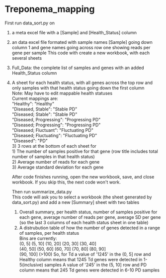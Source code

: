 # Treponema_mapping

First run data_sort.py on 
  1) a meta excel file with a [Sample] and [Health_Status] column
  2) an data excel file formated with sample names [Sample] going down column 1 and gene names going across row one showing reads per gene per sample
This code with create a new workbook, with each several sheets
  1) Full_Data: the complete list of samples and genes with an added Health_Status column
  2) A sheet for each health status, with all genes across the top row and only samples with that health status going down the first column  
     Note: May have to edit mappable health statuses  
     Current mappings are:  
            "Healthy": "Healthy"  
            "Diseased, Stable": "Stable PD"  
            "Diseased; Stable": "Stable PD"  
            "Diseased, Progressing": "Progressing PD"  
            "Diseased; Progressing": "Progressing PD"  
            "Diseased; Fluctuant": "Fluctuating PD"  
            "Diseased; Fluctuating": "Fluctuating PD"  
            "Diseased": "PD"  
     3) 3 rows at the bottom of each sheet for  
          1) The number of samples positive for that gene (row title includes total number of samples in that health status)  
          2) Average number of reads for each gene  
          3) Average standard deviation for each gene  

     After code finishes running, open the new workbook, save, and close workbook. If you skip this, the next code won't work.  

     Then run summarize_data.py  
     This code will ask you to select a workbook (the sheet generated by data_sort.py) and add a new [Summary] sheet with two tables  
       1) Overall summary, per health status, number of samples positive for each gene, average number of reads per gene, average SD per gene (so the last 3 columns of each health status sheet in one table)  
       2) A distrubution table of how the number of genes detected in a range of samples, per health status  
          Bins are currently:  
          (0, 5]    (5, 10]    (10, 20]    (20, 30]    (30, 40]  
          (40, 50]  (50, 60]   (60, 70]    (70, 80]    (80, 90]  
          (90, 100]  (>100)
          So, for Td a value of '1245' in the (0, 5] row and Healthy column means that 1245 Td genes were detected in 1-5(inclusive) samples
          A value of '245' in the (5, 10] row and PD column means that 245 Td genes were detected in 6-10 PD samples
